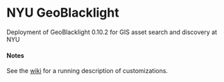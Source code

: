 # NYU GeoBlacklight
Deployment of GeoBlacklight 0.10.2 for GIS asset search and discovery at NYU

#### Notes
See the [wiki](https://github.com/sgbalogh/aug12_blacklight/wiki) for a running description of customizations.
